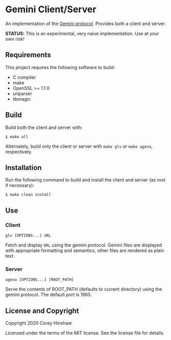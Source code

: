 Gemini Client/Server
====================
An implementation of the [Gemini protocol](https://gemini.circumlunar.space/).
Provides both a client and server.

**STATUS:**  This is an experimental, very naive implementation. Use at your
own risk!

Requirements
------------
This project requires the following software to build:

  * C compiler
  * make
  * OpenSSL >= 1.1.0
  * uriparser
  * libmagic

Build
-----
Build both the client and server with:

    $ make all

Alternately, build only the client or server with `make glv` or `make agena`,
respectively.

Installation
------------
Run the following command to build and install the client and server (as root
if necessary):

    $ make clean install

Use
---
### Client

    glv [OPTIONS...] URL

Fetch and display `URL` using the gemini protocol. Gemini files are displayed
with appropriate formatting and semantics, other files are rendered as plain
text.

### Server

    agena [OPTIONS...] [ROOT_PATH]

Serve the contents of ROOT_PATH (defaults to current directory) using the gemini
protocol. The default port is 1965.

License and Copyright
---------------------
Copyright 2020 Corey Hinshaw

Licensed under the terms of the MIT license. See the license file for details.
